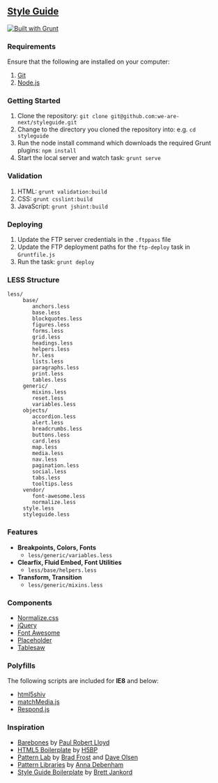 ## [Style Guide](http://joepublicn.com/styleguide/v2/styleguide)

[![Built with Grunt](https://cdn.gruntjs.com/builtwith.png)](http://gruntjs.com)

### Requirements

Ensure that the following are installed on your computer:

1. [Git](http://git-scm.com)
2. [Node.js](http://nodejs.org)

### Getting Started

1. Clone the repository: `git clone git@github.com:we-are-next/styleguide.git`
2. Change to the directory you cloned the repository into: e.g. `cd styleguide`
3. Run the node install command which downloads the required Grunt plugins: `npm install`
4. Start the local server and watch task: `grunt serve`

### Validation

1. HTML: `grunt validation:build`
2. CSS: `grunt csslint:build`
3. JavaScript: `grunt jshint:build`

### Deploying

1. Update the FTP server credentials in the `.ftppass` file
2. Update the FTP deployment paths for the `ftp-deploy` task in `Gruntfile.js`
3. Run the task: `grunt deploy`

### LESS Structure

```
less/
     base/
        anchors.less
        base.less
        blockquotes.less
        figures.less
        forms.less
        grid.less
        headings.less
        helpers.less
        hr.less
        lists.less
        paragraphs.less
        print.less
        tables.less
     generic/
        mixins.less
        reset.less
        variables.less
     objects/
        accordion.less
        alert.less
        breadcrumbs.less
        buttons.less
        card.less
        map.less
        media.less
        nav.less
        pagination.less
        social.less
        tabs.less
        tooltips.less
     vendor/
        font-awesome.less
        normalize.less
     style.less
     styleguide.less
```

### Features

- **Breakpoints, Colors, Fonts**
    - `less/generic/variables.less`
- **Clearfix, Fluid Embed, Font Utilities**
    - `less/base/helpers.less`
- **Transform, Transition**
    - `less/generic/mixins.less`

### Components

- [Normalize.css](http://necolas.github.io/normalize.css)
- [jQuery](http://jquery.com)
- [Font Awesome](http://fontawesome.io)
- [Placeholder](http://mths.be/placeholder)
- [Tablesaw](https://github.com/filamentgroup/tablesaw)

### Polyfills

The following scripts are included for **IE8** and below:
- [html5shiv](https://github.com/aFarkas/html5shiv)
- [matchMedia.js](https://github.com/paulirish/matchMedia.js)
- [Respond.js](https://github.com/scottjehl/Respond)

### Inspiration

* [Barebones](http://barebones.paulrobertlloyd.com) by [Paul Robert Lloyd](http://paulrobertlloyd.com)
* [HTML5 Boilerplate](http://html5boilerplate.com) by [H5BP](https://twitter.com/h5bp)
* [Pattern Lab](http://pattern-lab.info) by [Brad Frost](http://bradfrostweb.com) and [Dave Olsen](http://dmolsen.com)
* [Pattern Libraries](http://alistapart.com/blog/post/getting-started-with-pattern-libraries) by [Anna Debenham](http://maban.co.uk)
* [Style Guide Boilerplate](http://bjankord.github.io/Style-Guide-Boilerplate) by [Brett Jankord](http://www.brettjankord.com)
